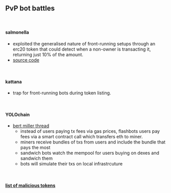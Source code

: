 ## PvP bot battles

<br>

#### salmonella

* exploited the generalised nature of front-running setups through an erc20 token that could detect when a non-owner is transacting it, returning just 10% of the amount.
* [source code](https://github.com/Defi-Cartel/salmonella)

<br>

#### kattana

* trap for front-running bots during token listing.

<br>

#### YOLOchain

* [bert miller thread](https://twitter.com/bertcmiller/status/1381296074086830091?s=20)
  * instead of users paying tx fees via gas prices, flashbots users pay fees via a smart contract call which transfers eth to miner.
  * miners receive bundles of txs from users and include the bundle that pays the most
  * sandwich bots watch the mempool for users buying on dexes and sandwich them
  * bots will simulate their txs on local infrastrcuture

<br>

#### [list of malicious tokens](malicious_tokens.md)
